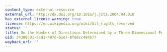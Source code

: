 ```yaml
---
content_type: external-resource
external_url: http://dx.doi.org/10.1016/j.jcta.2004.04.010
has_external_license_warning: true
license: https://en.wikipedia.org/wiki/All_rights_reserved
status: ''
title: On the Number of Directions Determined by a Three-Dimensional Points Set
uid: 34308501-acd1-487d-b1e7-bfe8cc484b77
wayback_url: ''
---
```

